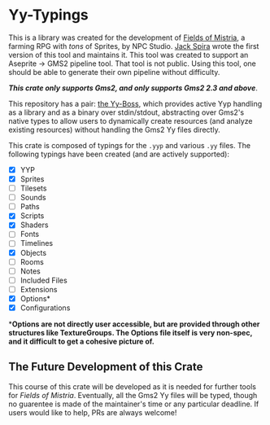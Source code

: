 # Yy-Typings

This is a library was created for the development of [Fields of Mistria](https://twitter.com/FieldsofMistria), a farming RPG with *tons* of Sprites, by NPC Studio. [Jack Spira](https://twitter.com/sanbox_irl) wrote the first version of this tool and maintains it. This tool was created to support an Aseprite -> GMS2 pipeline tool. That tool is not public. Using this tool, one should be able to generate their own pipeline without difficulty.

***This crate only supports Gms2, and only supports Gms2 2.3 and above***.

This repository has a pair: [the Yy-Boss](https://github.com/NPC-Studio/yy-boss), which provides active Yyp handling as a library and as a binary over stdin/stdout, abstracting over Gms2's native types to allow users to dynamically create resources (and analyze existing resources) without handling the Gms2 Yy files directly.

This crate is composed of typings for the `.yyp` and various `.yy` files. The following typings have been created (and are actively supported):

- [x] YYP
- [x] Sprites
- [ ] Tilesets
- [ ] Sounds
- [ ] Paths
- [x] Scripts
- [x] Shaders
- [ ] Fonts
- [ ] Timelines
- [x] Objects
- [ ] Rooms
- [ ] Notes
- [ ] Included Files
- [ ] Extensions
- [x] Options*
- [x] Configurations

***Options are not directly user accessible, but are provided through other structures like TextureGroups. The Options file itself is very non-spec, and it difficult to get a cohesive picture of.**

## The Future Development of this Crate

This course of this crate will be developed as it is needed for further tools for *Fields of Mistria*. Eventually, all the Gms2 Yy files will be typed, though no guarentee is made of the maintainer's time or any particular deadline. If users would like to help, PRs are always welcome!
